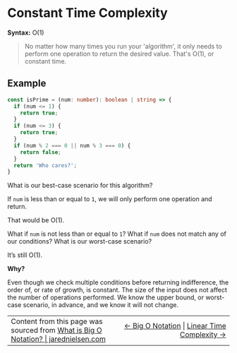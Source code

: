 # Constant Time Complexity

**Syntax:** O(1)

> No matter how many times you run your 'algorithm', it only needs to perform one operation to return the desired value. That's O(1), or constant time.

## Example

```typescript
const isPrime = (num: number): boolean | string => {
  if (num <= 1) {
    return true;
  }
  if (num <= 3) {
    return true;
  }
  if (num % 2 === 0 || num % 3 === 0) {
    return false;
  }
  return 'Who cares?';
}
```

What is our best-case scenario for this algorithm?

If `num` is less than or equal to `1`, we will only perform one operation and return.

That would be O(1).

What if `num` is not less than or equal to `1`? What if `num` does not match any of our conditions? What is our worst-case scenario?

It’s still O(1).

**Why?**

Even though we check multiple conditions before returning indifference, the order of, or rate of growth, is constant. The size of the input does not affect the number of operations performed. We know the upper bound, or worst-case scenario, in advance, and we know it will not change.

<table>
  <tr>
    <td width="50%">
      Content from this page was sourced from <a href="https://jarednielsen.com/big-o-notation/">What is Big O Notation? | jarednielsen.com</a>
    </td>
    <td width="50%">
      <div align="right">
        <a href="../README.md"><- Big O Notation</a> | 
        <a href="../linear-time-complexity/README.md#linear-time-complexity">Linear Time Complexity -></a>
      </div>
    </td>
  </tr>
</table>

